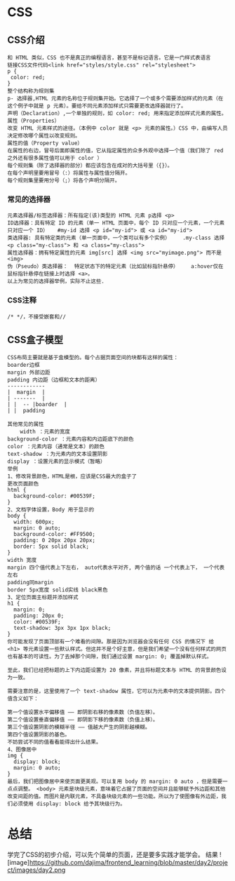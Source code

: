 # CSS
## CSS介绍
	和 HTML 类似，CSS 也不是真正的编程语言，甚至不是标记语言。它是一门样式表语言
	链接CSS文件代码<link href="styles/style.css" rel="stylesheet">
	p {
 	 color: red;
	}
	整个结构称为规则集
	p- 选择器,HTML 元素的名称位于规则集开始。它选择了一个或多个需要添加样式的元素（在这个例子中就是 p 元素）。要给不同元素添加样式只需要更改选择器就行了。
	声明（Declaration）,一个单独的规则，如 color: red; 用来指定添加样式元素的属性。
	属性（Properties）
	改变 HTML 元素样式的途径。（本例中 color 就是 <p> 元素的属性。）CSS 中，由编写人员决定修改哪个属性以改变规则。
	属性的值（Property value）
	在属性的右边，冒号后面即属性的值，它从指定属性的众多外观中选择一个值（我们除了 red 之外还有很多属性值可以用于 color ）
	每个规则集（除了选择器的部分）都应该包含在成对的大括号里（{}）。
	在每个声明里要用冒号（:）将属性与属性值分隔开。
	每个规则集里要用分号（;）将各个声明分隔开。
### 常见的选择器
	元素选择器/标签选择器：所有指定(该)类型的 HTML 元素 p选择 <p>
	ID选择器：具有特定 ID 的元素（单一 HTML 页面中，每个 ID 只对应一个元素，一个元素只对应一个 ID）	#my-id 选择 <p id="my-id"> 或 <a id="my-id">
	类选择器: 具有特定类的元素（单一页面中，一个类可以有多个实例）	.my-class 选择 <p class="my-class"> 和 <a class="my-class">
	属性选择器：拥有特定属性的元素	img[src] 选择 <img src="myimage.png"> 而不是 <img>
	伪（Pseudo）类选择器：	特定状态下的特定元素（比如鼠标指针悬停）	a:hover仅在鼠标指针悬停在链接上时选择 <a>。
	以上为常见的选择器举例，实际不止这些.

### CSS注释
	/* */，不接受嵌套和//


## CSS盒子模型
	CSS布局主要就是基于盒模型的。每个占据页面空间的块都有这样的属性：
	boarder边框
	margin 外部边距
	padding 内边距（边框和文本的距离）
	------------
	|  margin  |
	| -------  |
	| |  -- |boarder  |
	| |  padding

	其他常见的属性
        width ：元素的宽度
	background-color ：元素内容和内边距底下的颜色
	color ：元素内容（通常是文本）的颜色
	text-shadow ：为元素内的文本设置阴影
	display ：设置元素的显示模式（暂略）
	举例
	1、修改背景颜色，HTML是根，应该是CSS最大的盒子了
	更改页面颜色
	html {
	  background-color: #00539F;
	}
	2、文档字体设置，Body 用于显示的
	body {
	  width: 600px;
	  margin: 0 auto;
	  background-color: #FF9500;
	  padding: 0 20px 20px 20px;
	  border: 5px solid black;
	}
	width 宽度
	margin 四个值代表上下左右， auto代表水平对齐, 两个值的话 一个代表上下， 一个代表左右
	padding同margin
	border 5px宽度 solid实线 black黑色
	3、定位页面主标题并添加样式
	h1 {
	  margin: 0;
	  padding: 20px 0;    
	  color: #00539F;
	  text-shadow: 3px 3px 1px black;
	}
	你可能发现了页面顶部有一个难看的间隙。那是因为浏览器会没有任何 CSS 的情况下 给 <h1> 等元素设置一些默认样式。但这并不是个好主意，但是我们希望一个没有任何样式的网页也有基本的可读性。为了去掉那个间隙，我们通过设置 margin: 0; 覆盖掉默认样式。

	至此，我们已经把标题的上下内边距设置为 20 像素，并且将标题文本与 HTML 的背景颜色设为一致。

	需要注意的是，这里使用了一个 text-shadow 属性，它可以为元素中的文本提供阴影。四个值含义如下：

	第一个值设置水平偏移值 —— 即阴影右移的像素数（负值左移）。
	第二个值设置垂直偏移值 —— 即阴影下移的像素数（负值上移）。
	第三个值设置阴影的模糊半径 —— 值越大产生的阴影越模糊。
	第四个值设置阴影的基色。
	不妨尝试不同的值看看能得出什么结果。
	4、图像居中
	img {
	  display: block;
	  margin: 0 auto;
	}
	最后，我们把图像居中来使页面更美观。可以复用 body 的 margin: 0 auto ，但是需要一点点调整。 <body> 元素是块级元素，意味着它占据了页面的空间并且能够赋予外边距和其他改变间距的值。而图片是内联元素，不具备块级元素的一些功能。所以为了使图像有外边距，我们必须使用 display: block 给予其块级行为。

# 总结
学完了CSS的初步介绍，可以先个简单的页面，还是要多实践才能学会。
结果
![image]https://github.com/dajima/frontend_learning/blob/master/day2/project/images/day2.png

